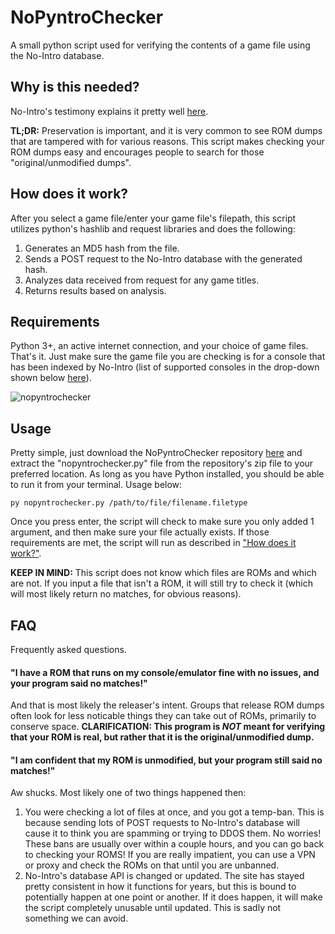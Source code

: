 # NoPyntroChecker
A small python script used for verifying the contents of a game file using the No-Intro database.
## Why is this needed?
No-Intro's testimony explains it pretty well [here](https://no-intro.org/).

**TL;DR:** Preservation is important, and it is very common to see ROM dumps that are tampered with for various reasons. This script makes checking your ROM dumps easy and encourages people to search for those "original/unmodified dumps".
## How does it work?
After you select a game file/enter your game file's filepath, this script utilizes python's hashlib and request libraries and does the following:
1. Generates an MD5 hash from the file.
2. Sends a POST request to the No-Intro database with the generated hash.
3. Analyzes data received from request for any game titles.
4. Returns results based on analysis.
## Requirements
Python 3+, an active internet connection, and your choice of game files. That's it. Just make sure the game file you are checking is for a console that has been indexed by No-Intro (list of supported consoles in the drop-down shown below [here](https://datomatic.no-intro.org/)).

![nopyntrochecker](https://raw.githubusercontent.com/dvcky/NoPyntroChecker/master/nopyntrochecker.png)
## Usage
Pretty simple, just download the NoPyntroChecker repository [here](https://github.com/dduckyy/NoPyntroChecker/archive/master.zip) and extract the "nopyntrochecker.py" file from the repository's zip file to your preferred location. As long as you have Python installed, you should be able to run it from your terminal. Usage below: 
```
py nopyntrochecker.py /path/to/file/filename.filetype
```
Once you press enter, the script will check to make sure you only added 1 argument, and then make sure your file actually exists. If those requirements are met, the script will run as described in ["How does it work?"](#how-does-it-work).

**KEEP IN MIND:** This script does not know which files are ROMs and which are not. If you input a file that isn't a ROM, it will still try to check it (which will most likely return no matches, for obvious reasons).

## FAQ
Frequently asked questions.
#### "I have a ROM that runs on my console/emulator fine with no issues, and your program said no matches!"
And that is most likely the releaser's intent. Groups that release ROM dumps often look for less noticable things they can take out of ROMs, primarily to conserve space. **CLARIFICATION: This program is _NOT_ meant for verifying that your ROM is real, but rather that it is the original/unmodified dump.**
#### "I am confident that my ROM is unmodified, but your program still said no matches!"
Aw shucks. Most likely one of two things happened then:
1. You were checking a lot of files at once, and you got a temp-ban. This is because sending lots of POST requests to No-Intro's database will cause it to think you are spamming or trying to DDOS them. No worries! These bans are usually over within a couple hours, and you can go back to checking your ROMS! If you are really impatient, you can use a VPN or proxy and check the ROMs on that until you are unbanned.
2. No-Intro's database API is changed or updated. The site has stayed pretty consistent in how it functions for years, but this is bound to potentially happen at one point or another. If it does happen, it will make the script completely unusable until updated. This is sadly not something we can avoid.
